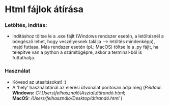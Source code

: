 # Html fájlok átírása

### Letöltés, indítás:
-
  Indításhoz töltse le a .exe fájlt (Windows rendszer esetén, a letöltésnél a böngésző lehet, hogy veszélyesnek találja --> letöltés mindenképp), majd futtasa.
  Más rendszer esetén (pl.: MacOS) töltse le a .py fájlt, ha telepítve van a python a számítógépre, akkor a terminal-ból is futtathatja.
### Használat
- Kövesd az utasításokat! :)
- A 'hely' használatánál az elérési útvonalat pontosan adja meg (*Például*: **Windows:** *C:\\Users\felhasználó\Asztal\átirandó.html*;  
 **MacOS:** */Users/felhasználó/Desktop/átirandó.html* )
